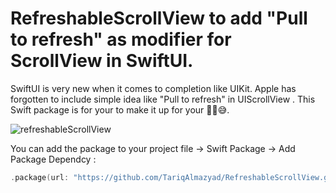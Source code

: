 # RefreshableScrollView to add "Pull to refresh" as modifier for ScrollView in SwiftUI.

SwiftUI is very new when it comes to completion like UIKit. Apple has forgotten to include simple idea like "Pull to refresh" in UIScrollView . 
This Swift package is for your to make it up for your ✌🏻😅. 

![refreshableScrollView](https://user-images.githubusercontent.com/34104180/119067744-618cc280-b9eb-11eb-9066-8364f54bddb4.gif)


You can add the package to your project file -> Swift Package -> Add Package Dependcy :

```swift
.package(url: "https://github.com/TariqAlmazyad/RefreshableScrollView.git")
```
